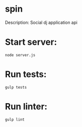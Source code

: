spin
============
Description: Social dj application api

Start server:
====
	node server.js

Run tests:
====

	gulp tests

Run linter:
====

	gulp lint